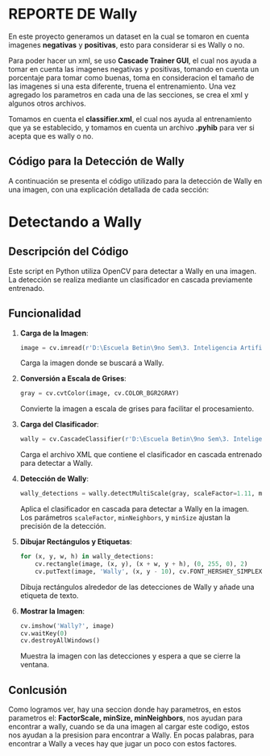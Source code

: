 # REPORTE DE Wally

En este proyecto generamos un dataset en la cual se tomaron en cuenta imagenes __negativas__ y __positivas__, esto para considerar si es Wally o no.

Para poder hacer un xml, se uso __Cascade Trainer GUI__, el cual nos ayuda a tomar en cuenta las imagenes negativas y positivas, tomando en cuenta un porcentaje para tomar como buenas, toma en consideracion el tamaño de las imagenes si una esta diferente, truena el entrenamiento. Una vez agregado los parametros en cada una de las secciones, se crea el xml y algunos otros archivos. 

Tomamos en cuenta el __classifier.xml__, el cual nos ayuda al entrenamiento que ya se establecido, y tomamos en cuenta un archivo __.pyhib__ para ver si acepta que es wally o no.


## Código para la Detección de Wally

A continuación se presenta el código utilizado para la detección de Wally en una imagen, con una explicación detallada de cada sección:

# Detectando a Wally

## Descripción del Código

Este script en Python utiliza OpenCV para detectar a Wally en una imagen. La detección se realiza mediante un clasificador en cascada previamente entrenado.

## Funcionalidad

1. **Carga de la Imagen**:
    ```python
    image = cv.imread(r'D:\Escuela Betin\9no Sem\3. Inteligencia Artificial\Wally\Pruebas\WallyP.png')
    ```
    Carga la imagen donde se buscará a Wally.

2. **Conversión a Escala de Grises**:
    ```python
    gray = cv.cvtColor(image, cv.COLOR_BGR2GRAY)
    ```
    Convierte la imagen a escala de grises para facilitar el procesamiento.

3. **Carga del Clasificador**:
    ```python
    wally = cv.CascadeClassifier(r'D:\Escuela Betin\9no Sem\3. Inteligencia Artificial\Wally\classifier\cascade.xml')
    ```
    Carga el archivo XML que contiene el clasificador en cascada entrenado para detectar a Wally.

4. **Detección de Wally**:
    ```python
    wally_detections = wally.detectMultiScale(gray, scaleFactor=1.11, minNeighbors=8, minSize=(50,50))
    ```
    Aplica el clasificador en cascada para detectar a Wally en la imagen. Los parámetros `scaleFactor`, `minNeighbors`, y `minSize` ajustan la precisión de la detección.

5. **Dibujar Rectángulos y Etiquetas**:
    ```python
    for (x, y, w, h) in wally_detections:
        cv.rectangle(image, (x, y), (x + w, y + h), (0, 255, 0), 2)
        cv.putText(image, 'Wally', (x, y - 10), cv.FONT_HERSHEY_SIMPLEX, 0.9, (0, 255, 0), 2)
    ```
    Dibuja rectángulos alrededor de las detecciones de Wally y añade una etiqueta de texto.

6. **Mostrar la Imagen**:
    ```python
    cv.imshow('Wally?', image)
    cv.waitKey(0)
    cv.destroyAllWindows()
    ```
    Muestra la imagen con las detecciones y espera a que se cierre la ventana.

## Conlcusión

Como logramos ver, hay una seccion donde hay parametros, en estos parametros el:
__FactorScale, minSize, minNeighbors__, nos ayudan para encontrar a wally, cuando se da una imagen al cargar este codigo, estos nos ayudan a la presision para encontrar a Wally. En pocas palabras, para encontrar a Wally a veces hay que jugar un poco con estos factores.